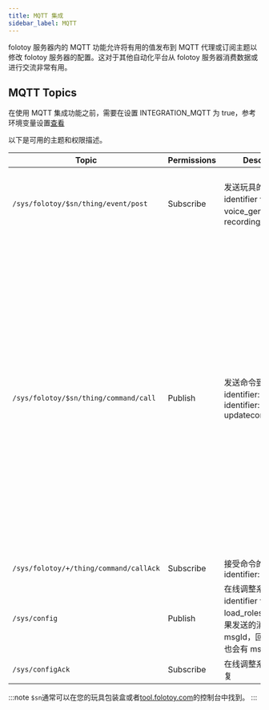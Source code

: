 ```yaml
---
title: MQTT 集成
sidebar_label: MQTT
---
```


folotoy 服务器内的 MQTT 功能允许将有用的值发布到 MQTT 代理或订阅主题以修改 folotoy 服务器的配置。这对于其他自动化平台从 folotoy 服务器消费数据或进行交流非常有用。

## MQTT Topics

在使用 MQTT 集成功能之前，需要在设置 INTEGRATION_MQTT 为 true，参考环境变量设置[查看](../configuration/environment_variables.md)

以下是可用的主题和权限描述。

| Topic                                                  | Permissions | Description                                                                | Payload                                                                                                                                                                                                                                                                                                                                                                                                                                                                                                                                                                                                                                                                                                                                                                                                      |
|--------------------------------------------------------| --------- |----------------------------------------------------------------------------|--------------------------------------------------------------------------------------------------------------------------------------------------------------------------------------------------------------------------------------------------------------------------------------------------------------------------------------------------------------------------------------------------------------------------------------------------------------------------------------------------------------------------------------------------------------------------------------------------------------------------------------------------------------------------------------------------------------------------------------------------------------------------------------------------------------|
| `/sys/folotoy/$sn/thing/event/post`                  | Subscribe | 发送玩具的事件消息，identifier 包括: voice_generated，recording_transcribed             | {"msgId": 174, "identifier": "voice_generated", "inputParams": {"recordingId": 31, "order": 4, "voiceText": " What's your first question?", "voiceUrl": "http://192.168.52.164:8082/voice-58fa4289fcc04d89bfee38aa038a904a.mp3", "role": 7}}                                                                                                                                                                                                                                                                                                                                                                                                                                                                                                                                                                 |
| `/sys/folotoy/$sn/thing/command/call`                  | Publish | 发送命令到玩具，identifier: iwantplay，identifier: updatecommonconfig               | 使用角色1播放文字：<br/>{"msgId": 100,"identifier": "iwantplay","inputParams": {"role": 1,"text": "这是一个播放文字转语音的测试123 hi good 朋友"}} <br/>播放链接：<br/>{"msgId" : 1,  "identifier" : "iwantplay", "inputParams" : {  "url" : "http://192.168.52.81:9001/speech-11.mp3" }}  <br/> 当 url 和 text 同时存在时，优先播放 url <br/>修改通用配置：<br/>{"msgId" : 1,  "identifier" : "updatecommonconfig", "inputParams" : {  "record_type" : 1,"open_tip_type" : 1,"voltage_alarm" : 3.7,"sleep_trigger_time" : 600,"volume" : 100,"volume_control_type" : 1 }} <br/> record_type: 1-点击录音按键对话,2-按压录音按键对话,3-连续对话模式<br/> open_tip_type: 0-关闭开机提示音,1-启用开机提示应<br/> voltage_alarm: 电压预警值配置，默认为3.7V<br/> sleep_trigger_time: 休眠触发时间配置，默认为0，最小为30，单位为秒，为0时不启用<br/> volume: 音量配置，默认为100，范围为0-100<br/> volume_control_type: 音量设置类型配置；1-旋钮控制，2-指令控制，默认为1 |
| `/sys/folotoy/+/thing/command/callAck`                  | Subscribe | 接受命令的执行结果. identifier: iwantplay                                           | {"identifier": "iwantplay", "msgId": 1, "result": 1}, If result is 0 when command failed                                                                                                                                                                                                                                                                                                                                                                                                                                                                                                                                                                                                                                                                                                                     |
| `/sys/config`                  | Publish | 在线调整系统配置，identifier 包括：load_roles_config , 如果发送的消息中有 msgId，回复的消息中也会有 msgId | {"msgId": 174, "identifier": "load_roles_config"}                                                                                                                                                                                                                                                                                                                                                                                                                                                                                                                                                                                                                                                                                                                                                            |
| `/sys/configAck`                  | Subscribe | 在线调整系统配置的回复                                                                | {"msgId": 174, "identifier": "load_roles_config", "result": 1}                                                                                                                                                                                                                                                                                                                                                                                                                                                                                                                                                                                                                                                                                                                                               |

:::note
`$sn`通常可以在您的玩具包装盒或者[tool.folotoy.com](https://tool.folotoy.com)的控制台中找到。
:::
